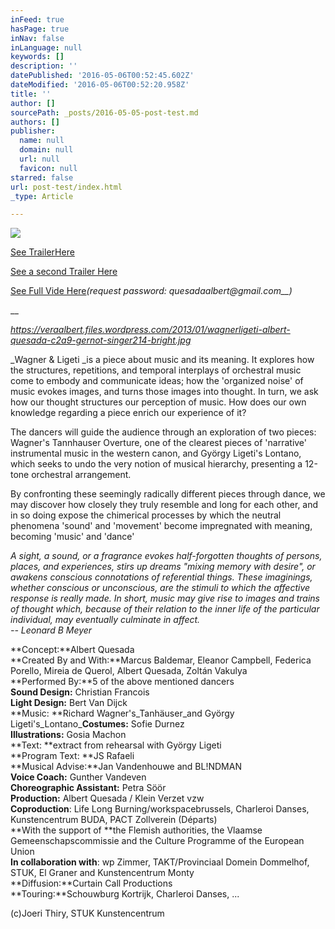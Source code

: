 ```yaml
---
inFeed: true
hasPage: true
inNav: false
inLanguage: null
keywords: []
description: ''
datePublished: '2016-05-06T00:52:45.602Z'
dateModified: '2016-05-06T00:52:20.958Z'
title: ''
author: []
sourcePath: _posts/2016-05-05-post-test.md
authors: []
publisher:
  name: null
  domain: null
  url: null
  favicon: null
starred: false
url: post-test/index.html
_type: Article

---
```

![](https://the-grid-user-content.s3-us-west-2.amazonaws.com/b91ed952-7460-4107-9af2-6a883a5f53c8.jpg)

[See Trailer][0][Here][0]

[See a second Trailer Here][1]

[See Full Vide Here][2]_(request password: quesadaalbert@gmail.com__)_

__

_https://veraalbert.files.wordpress.com/2013/01/wagnerligeti-albert-quesada-c2a9-gernot-singer214-bright.jpg_

_Wagner & Ligeti _is a piece about music and its meaning. It explores how the structures, repetitions, and temporal interplays of orchestral music come to embody and communicate ideas; how the 'organized noise' of music evokes images, and turns those images into thought. In turn, we ask how our thought structures our perception of music. How does our own knowledge regarding a piece enrich our experience of it?

The dancers will guide the audience through an exploration of two pieces: Wagner's Tannhauser Overture, one of the clearest pieces of 'narrative' instrumental music in the western canon, and György Ligeti's Lontano, which seeks to undo the very notion of musical hierarchy, presenting a 12-tone orchestral arrangement.

By confronting these seemingly radically different pieces through dance, we may discover how closely they truly resemble and long for each other, and in so doing expose the chimerical processes by which the neutral phenomena 'sound' and 'movement' become impregnated with meaning, becoming 'music' and 'dance'

_A sight, a sound, or a fragrance evokes half-forgotten thoughts of persons, places, and experiences, stirs up dreams "mixing memory with desire", or awakens conscious connotations of referential things. These imaginings, whether conscious or unconscious, are the stimuli to which the affective response is really made. In short, music may give rise to images and trains of thought which, because of their relation to the inner life of the particular individual, may eventually culminate in affect.  
-- Leonard B Meyer_

**Concept:**Albert Quesada  
**Created By and With:**Marcus Baldemar, Eleanor Campbell, Federica Porello, Mireia de Querol, Albert Quesada, Zoltán Vakulya  
**Performed By:**5 of the above mentioned dancers  
**Sound Design:** Christian Francois  
**Light Design:** Bert Van Dijck  
**Music: **Richard Wagner's_Tanhäuser_and György Ligeti's_Lontano_**Costumes:** Sofie Durnez  
**Illustrations:** Gosia Machon  
**Text: **extract from rehearsal with György Ligeti  
**Program Text: **JS Rafaeli  
**Musical Advise:**Jan Vandenhouwe and BL!NDMAN  
**Voice Coach:** Gunther Vandeven  
**Choreographic Assistant:** Petra Söör  
**Production:** Albert Quesada / Klein Verzet vzw  
**Coproduction**: Life Long Burning/workspacebrussels, Charleroi Danses, Kunstencentrum BUDA, PACT Zollverein (Départs)  
**With the support of **the Flemish authorities, the Vlaamse Gemeenschapscommissie and the Culture Programme of the European Union  
**In collaboration with**: wp Zimmer, TAKT/Provinciaal Domein Dommelhof, STUK, El Graner and Kunstencentrum Monty  
**Diffusion:**Curtain Call Productions  
**Touring:**Schouwburg Kortrijk, Charleroi Danses, ...

(c)Joeri Thiry, STUK Kunstencentrum

[0]: https://vimeo.com/91960946
[1]: https://www.youtube.com/watch?v=stwJX0YNtu8&feature=youtu.be
[2]: http://www.vimeo.com/91470942